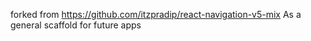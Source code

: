 forked from https://github.com/itzpradip/react-navigation-v5-mix
As a general scaffold for future apps


